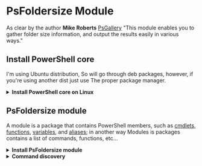 # PsFoldersize Module

As clear by the author **Mike Roberts** [PsGallery](https://www.powershellgallery.com/packages/PSFolderSize/1.7.1) "This module enables you to gather folder size information, and output the results easily in various ways."

## Install PowerShell core

I'm using Ubuntu distribution, So will go through deb packages, however, if you're using another dist just use The proper package manager.

<details>
<summary><b>Install PowerShell core on Linux</b></summary>

- Download the package "powershell_7.3.4-1.deb_amd64.deb"
  - <https://github.com/PowerShell/PowerShell/releases/tag/v7.3.4>

- set execution permission and Install the package

 ```bash
 chmod +x powershell_7.3.4-1.deb_amd64.deb 
 sudo dpkg -i powershell_7.3.4-1.deb_amd64.deb 
 ```

- Start and print out the Powershell version

 ```bash
 pwsh
 ```

 ```bash
 $PSVersionTable

 ```

- The output should be like that:

 ```bash
 Name                           Value
 ----                           -----
 PSVersion                      7.3.4
 PSEdition                      Core
 GitCommitId                    7.3.4
 OS                             Linux 5.15.0-71-generic
 Platform                       Unix
 PSCompatibleVersions           {1.0}
 PSRemotingProtocolVersion      2.3
 SerializationVersion           1.1.0.1
 WSManStackVersion              3.0

 ```

</details>

## PsFoldersize module

A module is a package that contains PowerShell members, such as [cmdlets](https://learn.microsoft.com/en-us/powershell/scripting/developer/cmdlet/cmdlet-overview?view=powershell-7.3), [functions](https://learn.microsoft.com/en-us/powershell/module/microsoft.powershell.core/about/about_functions?view=powershell-7.3), [variables](https://learn.microsoft.com/en-us/powershell/module/microsoft.powershell.core/about/about_variables?view=powershell-7.3), and [aliases](https://learn.microsoft.com/en-us/powershell/module/microsoft.powershell.core/about/about_aliases?view=powershell-7.3); in another way Modules is packages contains a list of commands, functions, etc...

<details>
<summary><b>Install PsFoldersize module</b></summary>

 ```bash
 Install-Module -Name PSFolderSize 
 ```

```bash
get-help Get-FolderSize
```

</details>

<details>
<summary><b>Command discovery</b></summary>

 ```bash
 get-help Get-FolderSize -Detailed
 ```

- The tool has powerful capabilities, Let's discover more with  ```get-member```

  ```bash
  Get-FolderSize | gm
  ```

- Any command is an object, and get-member Gets the properties and methods of objects; these methods and properties can be used in advanced tasks. Coming up!

  ```
  PS /home/PowerShellUser> Get-FolderSize | gm

   TypeName: PS.Folder.List.Result

  Name        MemberType   Definition
  ----        ----------   ----------
  Equals      Method       bool Equals(System.Object obj)
  GetHashCode Method       int GetHashCode()
  GetType     Method       type GetType()
  ToString    Method       string ToString()
  FolderName  NoteProperty System.String FolderName=.cache
  FullPath    NoteProperty string FullPath=/home/PowerShellUser/.cache
  HostName    NoteProperty string HostName=
  SizeBytes   NoteProperty double SizeBytes=435597898
  SizeGB      NoteProperty double SizeGB=0.41
  SizeKB      NoteProperty double SizeKB=425388.57
  SizeMB      NoteProperty double SizeMB=415.42 ```

- ***TypeName***: means that the listed members provide more result capabilities, More explanation coming up!
  - ***Another example***: ```get-process``` what out-put do you expect from this command!? for sure ***processes***, So the members of```get-process``` command provide more capabilites at the process out-put, So ```Get-FolderSize``` **Members** provide more **Result capabilites** out-put.

- ***MemberType***:
  - ***method***: Things I can do.
  - ***NoteProperties***: generic properties.
  - ***properties***: >> Properties that the command has, Properties that describe it, The command has a folderName, fullpath property, etc.

- **Exmples**:

```bash
cd ~
Get-FolderSize     

FolderName                     SizeMB       SizeGB       FullPath
----------                     ------       ------       --------
Downloads                      152.86       0.15         /home/PowerShellUser/Downloads

```

```bash
# Print out folder name only
Get-FolderSize | select -Property FolderName

FolderName
----------

Downloads

```

```bash
# Print out folder name and size
Get-FolderSize | select -Property FolderName, SizeGB

FolderName   SizeGB
----------   ------

Downloads     0.150

```

```bash
# Print out full path and size
Get-FolderSize | select -Property FullPath, SizeGB  

FullPath                                SizeGB
--------                                ------
/home/PowerShellUser/Downloads           0.150

```

```bash
# Filtter the out-put with sizeGB that equal 0.15  
Get-FolderSize | Where-Object SizeGB -eq 0.15

FolderName                     SizeMB       SizeGB       FullPath
----------                     ------       ------       --------
Downloads                      152.86       0.15         /home/PowerShellUser/Downloads

```

```bash
# Filtter the out-put with sizeGB that match "0.anySize"
Get-FolderSize | Where-Object SizeGB -match "0.*"

FolderName                     SizeMB       SizeGB       FullPath
----------                     ------       ------       --------

Downloads                      152.86       0.15         /home/PowerShellUser/Downloads
.config                        60.91        0.06         /home/PowerShellUser/.config

```

- [MATCH about_Comparison_Operators](https://learn.microsoft.com/en-us/powershell/module/microsoft.powershell.core/about/about_comparison_operators?view=powershell-7.2)

```bash
# Filter the out-put with size criteria and select only full path out-put, and set it in a variable, Then you can use this variable to copy the items, looping, ifconditions, etc
$getFolderSize = Get-FolderSize | Where-Object SizeGB -eq 0.15 | select -Property fullpath
```

**get-help Examples**:

```bash
# The default format out-put is Table however, there's a list as well "format-list"
# select the format output as "table" with "autosize" option to ignore hidden values 
Get-FolderSize | Format-Table -AutoSize
```

```bash
# specify a path
Get-FolderSize -BasePath 'C:\Program Files'
```

```bash
# Spicify a path and the exact folder name
Get-FolderSize -BasePath 'C:\Program Files' -FolderName IIS
```

```bash
# define a variable called $getFolderSize have folder size data, And Reuse the variable with table format 
$getFolderSize = Get-FolderSize 
$getFolderSize | Format-Table -AutoSize
```

```bash
# define a variable called $getFolderSize that has folder size data and save the value in ~/Desktop path with csv extension
$getFolderSize = Get-FolderSize -Output csv -OutputPath ~\Desktop
$getFolderSize

```

```bash
# sort by size descending
Get-FolderSize | Sort-Object SizeBytes -Descending
```

```bash
# Use Omitfolders option to exclude pictures folder out-put
Get-FolderSize -OmitFolders ./Pictures/
```

</details>
